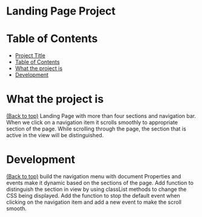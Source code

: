 # Landing Page Project

# Table of Contents

- [Project Title](#Landing-Page-Project)
- [Table of Contents](#Table-of-Contents)
- [What the project is](#What-the-project-is)
- [Development](#Development)

# What the project is

[(Back to top)](#Table-of-contents)
Landing Page with more than four sections and navigation bar.
When we click on a navigation item it scrolls smoothly to appropriate section of the page.
While scrolling through the page, the section that is active in the view will be distinguished.

# Development

[(Back to top)](#Table-of-contents)
build the navigation menu with document Properties and events make it dynamic based on the sections of the page.
Add function to distinguish the section in view by using classList methods to change the CSS being displayed.
Add the function to stop the default event when clicking on the navigation item and add a new event to make the scroll smooth.
